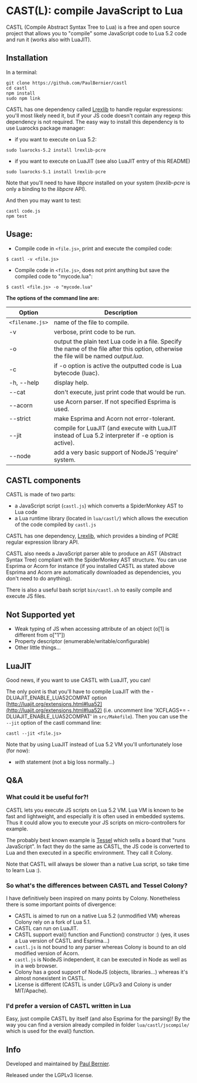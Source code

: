 CAST(L): compile JavaScript to Lua
==========
CASTL (Compile Abstract Syntax Tree to Lua) is a free and open source project that allows you to "compile" some JavaScript code to Lua 5.2 code and run it (works also with LuaJIT).

## Installation

In a terminal:

```
git clone https://github.com/PaulBernier/castl
cd castl
npm install
sudo npm link
```

CASTL has one dependency called [Lrexlib](http://rrthomas.github.io/lrexlib/) to handle regular expressions: you'll most likely need it, but if your JS code doesn't contain any regexp this dependency is not required.
The easy way to install this dependency is to use Luarocks package manager:

* if you want to execute on Lua 5.2:
```
sudo luarocks-5.2 install lrexlib-pcre
```
* if you want to execute on LuaJIT (see also LuaJIT entry of this README)
```
sudo luarocks-5.1 install lrexlib-pcre
```

Note that you'll need to have *libpcre* installed on your system (*lrexlib-pcre* is only a binding to the *libpcre* API).

And then you may want to test:
```
castl code.js
npm test
```

## Usage:

* Compile code in `<file.js>`, print and execute the compiled code:
```
$ castl -v <file.js>
```

* Compile code in `<file.js>`, does not print anything but save the compiled code to "mycode.lua":
```
$ castl <file.js> -o "mycode.lua"
```

**The options of the command line are:**

Option  | Description
------------- | -------------
`<filename.js>`  | name of the file to compile.
-v  | verbose, print code to be run.
-o | output the plain text Lua code in a file. Specify the name of the file after this option, otherwise the file will be named _output.lua_.
-c | if -o option is active the outputted code is Lua bytecode (luac).
-h, --help | display help.
--cat | don't execute, just print code that would be run.
--acorn | use Acorn parser. If not specified Esprima is used.
--strict | make Esprima and Acorn not error-tolerant.
--jit | compile for LuaJIT (and execute with LuaJIT instead of Lua 5.2 interpreter if -e option is active).
--node | add a very basic support of NodeJS 'require' system.

## CASTL components

CASTL is made of two parts:

* a JavaScript script (`castl.js`) which converts a SpiderMonkey AST to Lua code
* a Lua runtime library (located in `lua/castl/`) which allows the execution of the code compiled by `castl.js`

CASTL has one dependency, [Lrexlib](http://rrthomas.github.io/lrexlib/), which provides a binding of PCRE regular expression library API.

CASTL also needs a JavaScript parser able to produce an AST (Abstract Syntax Tree) compliant with the SpiderMonkey AST structure. You can use Esprima or Acorn for instance (if you installed CASTL as stated above Esprima and Acorn are automatically downloaded as dependencies, you don't need to do anything).

There is also a useful bash script `bin/castl.sh` to easily compile and execute JS files.

## Not Supported yet

* Weak typing of JS when accessing attribute of an object (o[1] is different from o["1"])
* Property descriptor (enumerable/writable/configurable)
* Other little things...

## LuaJIT

Good news, if you want to use CASTL with LuaJIT, you can!

The only point is that you'll have to compile LuaJIT with the -DLUAJIT\_ENABLE\_LUA52COMPAT option [http://luajit.org/extensions.html#lua52](http://luajit.org/extensions.html#lua52) (i.e. uncomment line 'XCFLAGS+= -DLUAJIT_ENABLE_LUA52COMPAT' in `src/Makefile`). Then you can use the `--jit` option of the castl command line:

```
castl --jit <file.js>
```

Note that by using LuaJIT instead of Lua 5.2 VM you'll unfortunately lose (for now):

* _with_ statement (not a big loss normally...)

## Q&A

### What could it be useful for?!

CASTL lets you execute JS scripts on Lua 5.2 VM. Lua VM is known to be fast and lightweight, and especially it is often used in embedded systems. Thus it could allow you to execute your JS scripts on micro-controllers for example.

The probably best known example is [Tessel](https://tessel.io/) which sells a board that "runs JavaScript". In fact they do the same as CASTL, the JS code is converted to Lua and then executed in a specific environment. They call it Colony.

Note that CASTL will always be slower than a native Lua script, so take time to learn Lua :).

### So what's the differences between CASTL and Tessel Colony?

I have definitively been inspired on many points by Colony. Nonetheless there is some important points of divergence: 

* CASTL is aimed to run on a native Lua 5.2 (unmodified VM) whereas Colony rely on a fork of Lua 5.1.
* CASTL can run on LuaJIT.
* CASTL support eval() function and Function() constructor :) (yes, it uses a Lua version of CASTL and Esprima...)
* `castl.js` is not bound to any parser whereas Colony is bound to an old modified version of Acorn.
* `castl.js` is NodeJS independent, it can be executed in Node as well as in a web browser.
* Colony has a good support of NodeJS (objects, libraries...) whereas it's almost nonexistent in CASTL.
* License is different (CASTL is under LGPLv3 and Colony is under MIT/Apache).

### I'd prefer a version of CASTL written in Lua

Easy, just compile CASTL by itself (and also Esprima for the parsing)! By the way you can find a version already compiled in folder `lua/castl/jscompile/` which is used for the eval() function.

## Info

Developed and maintained by [Paul Bernier](http://www.paulbernier.fr).

Released under the LGPLv3 license.
